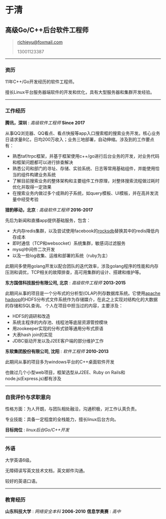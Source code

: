 # 于清

## 高级Go/C++后台软件工程师

> [richieyu@foxmail.com](mailto:richieyu@foxmail.com)
>
> 13001123387

---

### 资历

11年C++/Go开发经历的软件工程师。

擅长Linux平台服务器端软件的开发和优化，具有大型服务器和集群开发经验。

---

### 工作经历

**腾讯，深圳** : *高级软件工程师* __Since 2017__

  从事QQ浏览器、QQ看点、看点快报等app入口搜索框的搜索业务开发。核心业务日请求量8亿，日均200万收入；业务三地部署，自动伸缩。涉及到的工作要点有：
  
  - 熟悉taf/trpc框架，并基于框架使用c++/go进行后台业务的开发，对业务代码和框架问题都可以进行排查解决
  - 熟悉公司和部门的寻址、存储、实验系统、日志等常用基础组件，并能使用恰当的组件构建业务系统
  - 了解目前搜索业务的整体架构和主要组件工作原理，对整体搜索流程做过耗时优化并取得一定效果
  - 在搜索业务内做过多个成熟的子系统，如query模板、UI模板，并在高并发流量中经受考验

**猎豹移动，北京** : *高级软件工程师* __2016-2017__

  先后为新闻和直播app提供基础服务，包含：

  - 大内存redis集群，以及尝试使用facebook的[rocksdb](http://rocksdb.org/)替换其中的redis降低内存成本
  - 即时通信（TCP和websocket）系统集群，敏感词过滤服务
  - mysql中间件二次开发
  - 以及一些log收集、运维和部署的系统（ruby为主）

  此期间多使用golang开发以配合团队的迭代效率，涉及golang程序的性能和内存压测和调优，TCP相关的故障排查，高可用集群的设计、搭建和维护等。

**东方国信科技股份有限公司, 北京** : *高级软件工程师* __2013-2015__

  此期间从事的项目是一个分布式的分析型(OLAP)列存数据库系统。它使用[apache hadoop](http://hadoop.apache.org/)的HDFS分布式文件系统作为存储媒介，在此之上实现对结构化的大数据的存储和SQL查询。
  个人在项目中担当过的内容，主要涉及：
  
  - HDFS的调研和改造
  - 系统主程序的内存池、线程池等底层资源管控模块
  - 用zookeeper实现的分布式锁等通用分布式原语
  - 大表hash join的实现
  - JDBC驱动开发以及J2EE客户端的部分维护工作

**东软集团股份有限公司, 沈阳** : *软件工程师* __2010-2013__

  此期间从事的项目多为windows平台的C++桌面软件开发

  也做过几个小型web项目，框架选型从J2EE、Ruby on Rails和node.js(Express.js)都有涉及

---

### 自我评价与求职意向

性格方面：为人开朗，与团队相处融洽，沟通积极，对工作认真负责。

专业技能：具备一定程度的全栈能力，擅长linux后台方向。

**目标岗位** : *linux后台Go/C++开发*

---

### 外语

大学英语6级。

无障碍读写英文技术文档，英文邮件沟通。

较好的英语口语。

---

### 教育经历

**山东科技大学** : *网络安全本科* __2006-2010__
**信息学奥赛** : *高中*
